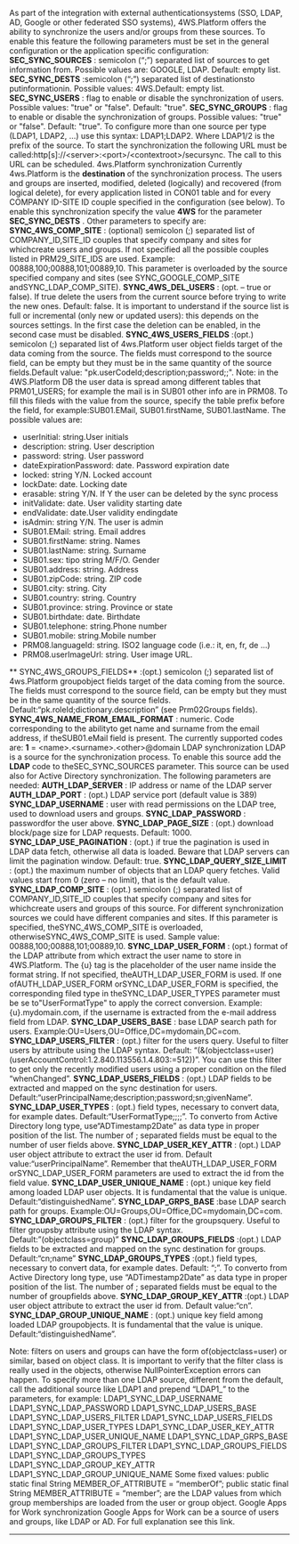 As part of the integration with external authenticationsystems (SSO, LDAP, AD, Google or other federated SSO systems), 4WS.Platform offers the ability to synchronize the users and/or groups from these sources.
To enable this feature the following parameters must be set in the general configuration or the application specific configuration:
 **SEC_SYNC_SOURCES** : semicolon (&#8220;;&#8221;) separated list of sources to get information from. Possible values are: GOOGLE, LDAP. Default: empty list.
 **SEC_SYNC_DESTS** :semicolon (&#8220;;&#8221;) separated list of destinationsto putinformationin. Possible values: 4WS.Default: empty list.
 **SEC_SYNC_USERS** : flag to enable or disable the synchronization of users. Possible values: "true" or "false". Default: "true".
 **SEC_SYNC_GROUPS** : flag to enable or disable the synchronization of groups. Possible values: "true" or "false". Default: "true".
To configure more than one source per type (LDAP1, LDAP2, &#8230;) use this syntax: LDAP1;LDAP2. Where LDAP1/2 is the prefix of the source.
To start the synchronization the following URL must be called:http[s]://&lt;server&gt;:&lt;port&gt;/&lt;contextroot&gt;/secursync. The call to this URL can be scheduled.
4ws.Platform synchronization
Currently 4ws.Platform is the  **destination**  of the synchronization process. The users and groups are inserted, modified, deleted (logically) and recovered (from logical delete), for every application listed in CON01 table and for every COMPANY ID-SITE ID couple specified in the configuration (see below).
To enable this synchronization specify the value **4WS** for the parameter **SEC_SYNC_DESTS** . Other parameters to specify are:
 **SYNC_4WS_COMP_SITE** : (optional) semicolon (;) separated list of COMPANY_ID,SITE_ID couples that specify company and sites for whichcreate users and groups. If not specified all the possible couples listed in PRM29_SITE_IDS are used. Example: 00888,100;00888,101;00889,10. This parameter is overloaded by the source specified company and sites (see SYNC_GOOGLE_COMP_SITE andSYNC_LDAP_COMP_SITE).
 **SYNC_4WS_DEL_USERS** : (opt. &#8211; true or false). If true delete the users from the current source before trying to write the new ones. Default: false. It is important to understand if the source list is full or incremental (only new or updated users): this depends on the sources settings. In the first case the deletion can be enabled, in the second case must be disabled.
 **SYNC_4WS_USERS_FIELDS** :(opt.) semicolon (;) separated list of 4ws.Platform user object fields target of the data coming from the source. The fields must correspond to the source field, can be empty but they must be in the same quantity of the source fields.Default value: "pk.userCodeId;description;password;;". Note: in the 4WS.Platform DB the user data is spread among different tables that PRM01_USERS; for example the mail is in SUB01 other info are in PRM08. To fill this fileds with the value from the source, specify the table prefix before the field, for example:SUB01.EMail, SUB01.firstName, SUB01.lastName. The possible values are:

* userInitial: string.User initials
* description: string. User description
* password: string. User password
* dateExpirationPassword: date. Password expiration date
* locked: string Y/N. Locked account
* lockDate: date. Locking date
* erasable: string Y/N. If Y the user can be deleted by the sync process
* initValidate: date. User validity starting date
* endValidate: date.User validity endingdate
* isAdmin: string Y/N. The user is admin
* SUB01.EMail: string. Email addres
* SUB01.firstName: string. Names
* SUB01.lastName: string. Surname
* SUB01.sex: tipo string M/F/O. Gender
* SUB01.address: string. Address
* SUB01.zipCode: string. ZIP code
* SUB01.city: string. City
* SUB01.country: string. Country
* SUB01.province: string. Province or state
* SUB01.birthdate: date. Birthdate
* SUB01.telephone: string.Phone number
* SUB01.mobile: string.Mobile number
* PRM08.languageId: string. ISO2 language code (i.e.: it, en, fr, de …)
* PRM08.userImageUrl: string. User image URL.

 ** SYNC_4WS_GROUPS_FIELDS** :(opt.) semicolon (;) separated list of 4ws.Platform groupobject fields target of the data coming from the source. The fields must correspond to the source field, can be empty but they must be in the same quantity of the source fields. Default:&#8220;pk.roleId;dictionary.description&#8221; (see Prm02Groups fields).
 **SYNC_4WS_NAME_FROM_EMAIL_FORMAT** : numeric. Code corresponding to the abilityto get name and surname from the email address, if theSUB01.eMail field is present. The currently supported codes are:
 **1**  = &lt;name&gt;.&lt;surname&gt;.&lt;other&gt;@domain
LDAP synchronization
LDAP is a source for the synchronization process. To enable this source add the **LDAP**  code to theSEC_SYNC_SOURCES parameter. This source can be used also for Active Directory synchronization.
The following parameters are needed:
 **AUTH_LDAP_SERVER** : IP address or name of the LDAP server
 **AUTH_LDAP_PORT** : (opt.) LDAP service port (default value is 389)
 **SYNC_LDAP_USERNAME** : user with read permissions on the LDAP tree, used to download users and groups.
 **SYNC_LDAP_PASSWORD** : passwordfor the user above.
 **SYNC_LDAP_PAGE_SIZE** : (opt.) download block/page size for LDAP requests. Default: 1000.
 **SYNC_LDAP_USE_PAGINATION** : (opt.) if true the pagination is used in LDAP data fetch, otherwise all data is loaded. Beware that LDAP servers can limit the pagination window. Default: true.
 **SYNC_LDAP_QUERY_SIZE_LIMIT** : (opt.) the maximum number of objects that an LDAP query fetches. Valid values start from 0 (zero &#8211; no limit), that is the default value.
 **SYNC_LDAP_COMP_SITE** : (opt.) semicolon (;) separated list of COMPANY_ID,SITE_ID couples that specify company and sites for whichcreate users and groups of this source. For different synchronization sources we could have different companies and sites. If this parameter is specified, theSYNC_4WS_COMP_SITE is overloaded, otherwiseSYNC_4WS_COMP_SITE is used. Sample value:
00888,100;00888,101;00889,10.
 **SYNC_LDAP_USER_FORM** : (opt.) format of the LDAP attribute from which extract the user name to store in 4WS.Platform. The {u} tag is the placeholder of the user name inside the format string. If not specified, theAUTH_LDAP_USER_FORM is used. If one ofAUTH_LDAP_USER_FORM orSYNC_LDAP_USER_FORM is specified, the corresponding filed type in theSYNC_LDAP_USER_TYPES parameter must be se to"UserFormatType" to apply the correct conversion. Example: {u}.mydomain.com, if the username is extracted from the e-mail address field from LDAP.
 **SYNC_LDAP_USERS_BASE** : base LDAP search path for users. Example:OU=Users,OU=Office,DC=mydomain,DC=com.
 **SYNC_LDAP_USERS_FILTER** : (opt.) filter for the users query. Useful to filter users by attribute using the LDAP syntax. Default: &#8220;(&amp;(objectclass=user)(userAccountControl:1.2.840.113556.1.4.803:=512))&#8221;. You can use this filter to get only the recently modified users using a proper condition on the filed &#8220;whenChanged&#8221;.
 **SYNC_LDAP_USERS_FIELDS** : (opt.) LDAP fields to be extracted and mapped on the sync destination for users. Default:&#8220;userPrincipalName;description;password;sn;givenName&#8221;.
 **SYNC_LDAP_USER_TYPES** : (opt.) field types, necessary to convert data, for example dates. Default:&#8220;UserFormatType;;;;&#8221;. To converto from Active Directory long type, use&#8220;ADTimestamp2Date&#8221; as data type in proper position of the list. The number of ; separated fields must be equal to the number of user fields above.
 **SYNC_LDAP_USER_KEY_ATTR** : (opt.) LDAP user object attribute to extract the user id from. Default value:&#8220;userPrincipalName&#8221;. Remember that theAUTH_LDAP_USER_FORM orSYNC_LDAP_USER_FORM parameters are used to extract the id from the field value.
 **SYNC_LDAP_USER_UNIQUE_NAME** : (opt.) unique key field among loaded LDAP user objects. It is fundamental that the value is unique. Default:&#8220;distinguishedName&#8221;.
 **SYNC_LDAP_GRPS_BASE** :base LDAP search path for groups. Example:OU=Groups,OU=Office,DC=mydomain,DC=com.
 **SYNC_LDAP_GROUPS_FILTER** : (opt.) filter for the groupsquery. Useful to filter groupsby attribute using the LDAP syntax. Default:&#8221;(objectclass=group)&#8221;
 **SYNC_LDAP_GROUPS_FIELDS** :(opt.) LDAP fields to be extracted and mapped on the sync destination for groups. Default:&#8220;cn;name&#8221;
 **SYNC_LDAP_GROUPS_TYPES** :(opt.) field types, necessary to convert data, for example dates. Default: &#8220;;&#8221;. To converto from Active Directory long type, use &#8220;ADTimestamp2Date&#8221; as data type in proper position of the list. The number of ; separated fields must be equal to the number of groupfields above.
 **SYNC_LDAP_GROUP_KEY_ATTR** :(opt.) LDAP user object attribute to extract the user id from. Default value:&#8220;cn&#8221;.
 **SYNC_LDAP_GROUP_UNIQUE_NAME** : (opt.) unique key field among loaded LDAP groupobjects. It is fundamental that the value is unique. Default:&#8220;distinguishedName&#8221;.

Note: filters on users and groups can have the form of(objectclass=user) or similar, based on object class. It is important to verify that the filter class is really used in the objects, otherwise NullPointerException errors can happen.
To specify more than one LDAP source, different from the default, call the additional source like LDAP1 and prepend &#8220;LDAP1_&#8221; to the parameters, for example:
LDAP1_SYNC_LDAP_USERNAME
LDAP1_SYNC_LDAP_PASSWORD
LDAP1_SYNC_LDAP_USERS_BASE
LDAP1_SYNC_LDAP_USERS_FILTER
LDAP1_SYNC_LDAP_USERS_FIELDS
LDAP1_SYNC_LDAP_USER_TYPES
LDAP1_SYNC_LDAP_USER_KEY_ATTR
LDAP1_SYNC_LDAP_USER_UNIQUE_NAME
LDAP1_SYNC_LDAP_GRPS_BASE
LDAP1_SYNC_LDAP_GROUPS_FILTER
LDAP1_SYNC_LDAP_GROUPS_FIELDS
LDAP1_SYNC_LDAP_GROUPS_TYPES
LDAP1_SYNC_LDAP_GROUP_KEY_ATTR
LDAP1_SYNC_LDAP_GROUP_UNIQUE_NAME
Some fixed values:
public static final String MEMBER_OF_ATTRIBUTE = &#8220;memberOf&#8221;;
public static final String MEMBER_ATTRIBUTE = &#8220;member&#8221;;
are the LDAP values from which group memberships are loaded from the user or group object.
Google Apps for Work synchronization
Google Apps for Work can be a source of users and groups, like LDAP or AD. For full explanation see this link.
                

---


